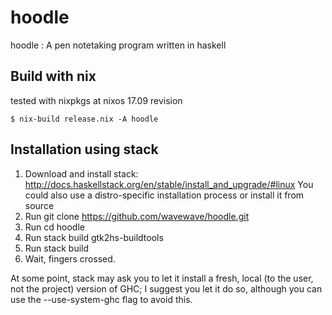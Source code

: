 # hoodle
hoodle : A pen notetaking program written in haskell

Build with nix
--------------
tested with nixpkgs at nixos 17.09 revision
```
$ nix-build release.nix -A hoodle 
```


Installation using stack
------------------------

1. Download and install stack: http://docs.haskellstack.org/en/stable/install_and_upgrade/#linux
   You could also use a distro-specific installation process or install it from source
2. Run git clone https://github.com/wavewave/hoodle.git
3. Run cd hoodle
4. Run stack build gtk2hs-buildtools
5. Run stack build
6. Wait, fingers crossed.

At some point, stack may ask you to let it install a fresh, local (to the user, not the project) version of GHC; I suggest you let it do so, although you can use the --use-system-ghc flag to avoid this.
